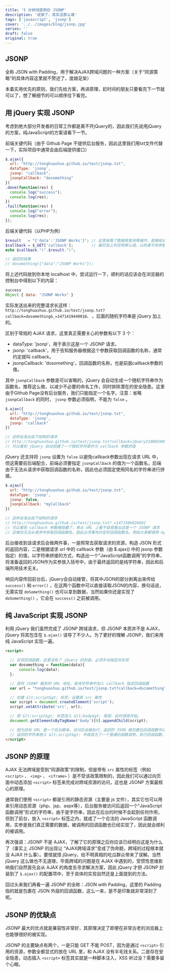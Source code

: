 ```yaml
---
title: '5 分钟彻底明白 JSONP'
description: '说穿了，其实没那么难'
tags: ['javascript', 'jsonp']
cover: '../../images/blog/jsonp.jpg'
series: ''
draft: false
original: true
---
```


## JSONP

全称 JSON with Padding，用于解决AJAX跨域问题的一种方案（关于“同源策略”的具体内容这里就不赘述了，度娘足矣）

本着实用优先的原则，我们先给方案，再讲原理，赶时间的朋友只要看完下一节就可以了，想了解细节的可以顺序往下看完。

## 用 jQuery 实现 JSONP

考虑到绝大部分开发者的日常工作都是离不开jQuery的，因此我们先说用jQuery的方案，纯JavaScript的方案请看下一节。

前端关键代码（由于 Github Page 不提供后台服务，因此这里我们用txt文件代替一下，实际项目中通常会由后端提供接口）

```javascript
$.ajax({
  url: "http://tonghuashuo.github.io/test/jsonp.txt",
  dataType: 'jsonp',
  jsonp: "callback",
  jsonpCallback: "dosomething"
})
.done(function(res) {
  console.log("success");
  console.log(res);
})
.fail(function(res) {
  console.log("error");
  console.log(res);
});
```

后端关键代码（以PHP为例）

```php
$result   = "{'data':'JSONP Works'}"; // 这里省略了数据库查询等操作，直接给出返回值
$callback = $_GET['callback'];        // 最好加上判空和默认值，以防拿不到参数
echo $callback."(".$result.")";

// 返回的结果
// dosomething({"data":"JSONP Works"});
```

将上述代码放到你本地 localhost 中，尝试运行一下，顺利的话应该会在浏览器的控制台中得到以下的内容：

```javascript
success
Object { data: "JSONP Works" }
```

实际发送出来的完整请求长这样： `http://tonghuashuo.github.io/test/jsonp.txt?callback=dosomething&_=1471419449018。` ，后面的随机字符串是 jQuery 加上的。


区别于常规的 AJAX 请求，这里真正需要关心的参数有以下 3 个：
- dataType: 'jsonp'，用于表示这是一个 JSONP 请求。
- jsonp: 'callback'，用于告知服务器根据这个参数获取回调函数的名称，通常约定就叫 callback。
- jsonpCallback: 'dosomething'，回调函数的名称，也是前面callback参数的值。

其中 `jsonpCallback` 参数是可以省略的，jQuery 会自动生成一个随机字符串作为函数名，推荐这么做，以减少不必要的命名工作，同时排除潜在的安全隐患。这里由于Github Page没有后台服务，我们只能指定一个名字。注意：省略 `jsonpCallback` 的同时， `jsonp` 参数必须指明，不能为 `false` 。

```javascript
$.ajax({
  url: "http://tonghuashuo.github.io/test/jsonp.txt",
  dataType: 'jsonp',
  jsonp: "callback"
})

// 这样会发出如下结构的请求
// http://tonghuashuo.github.io/test/jsonp.txt?callback=jQuery31008590081461589807_1471506026601&amp;_=1471506026602
// 可以看到 jQuery 自动创建了一个随机字符串作为 callback 参数的值
```


jQuery 还支持将 `jsonp` 设置为 `false` 以避免callback参数出现在请求 URL 中，但这需要前后端配合，前端必须要指定 `jsonpCallback` 的值为一个函数名，后端由于无法从请求中获取回调函数的名称，因此也必须固定使用同名的字符串进行拼接。

```javascript
$.ajax({
  url: "http://tonghuashuo.github.io/test/jsonp.txt",
  dataType: 'jsonp',
  jsonp: false,
  jsonpCallback: "myCallback"
})

// 这样会发出如下结构的请求
// http://tonghuashuo.github.io/test/jsonp.txt?_=1471506026602
// 可以看到 callback 参数被隐藏了，单从 URL 上看不容易看出这是一个 JSONP 请求
// 后端也无法从请求中获取回调函数名，因此必须事先约定好回调函数名，例如大家都使用 myCallback
```

后台接收到该请求后会做两件事，一是照常去获取请求的资源，构造 JSON 形式的返回内容，二是根据请求 url 中的 callback 参数（由 $.ajax() 中的 jsonp 参数指定）的值，以字符串拼接的方式，构造出一个“JavaScript函数调用”的字符串，将准备返回的JSON作为实参放入括号中，由于最终返回的是纯字符串，因此和后端所用技术无关。

响应内容传回前台后，jQuery会自动接管，将其中JSON的部分剥离出来传给 `success()` 和 `error()` ，在这两个函数中可以直接读取JSON的内容，换句话说，无需实现 `doSomething()` 也可以拿到数据，当然如果你还是实现了 `doSomething()` ，它会在 `success()` 之前被调用。

## 纯 JavaScript 实现 JSONP

利用 jQuery 我们虽然完成了 JSONP 跨域请求，但 JSONP 本质并不是 AJAX，jQuery 将其包含在  `$.ajax()`  误导了不少人。为了更好的理解 JSONP，我们来用纯 JavaScript 实现一遍。

```html
<script>

  // 实现回调函数，这里没有了 jQuery 的封装，必须手动指定并实现
  var dosomething = function(data){
      console.log(data);
  };

  // 提供 JSONP 服务的 URL 地址，查询字符串中加入 callback 指定回调函数
  var url = "tonghuashuo.github.io/test/jsonp.txt?callback=docomething";

  // 创建 &lt;script&gt; 标签，设置其 src 属性
  var script = document.createElement('script');
  script.setAttribute('src', url);

  // 把 &lt;script&gt; 标签加入 &lt;body&gt; 尾部，此时调用开始。
  document.getElementsByTagName('body')[0].appendChild(script);

  // 因为目标 URL 是一个后台脚本，访问后会被执行，返回的 JSON 被包裹在回调函数中以字符串的形式被返回。
  // 返回的字符串放入 &lt;script&gt; 中就成为了一个普通的函数调用，执行回调函数，返回的 JSON 数据作为实参被传给了回调函数。
</script>
```

## JSONP 的原理

AJAX 无法跨域是受到“同源政策”的限制，但是带有 `src` 属性的标签（例如 `<script>` 、 `<img>` 、 `<iframe>` ）是不受该政策限制的，因此我们可以通过向页面中动态添加 `<script>` 标签来完成对跨域资源的访问，这也是 JSONP 方案最核心的原理。

通常我们使用 `<script>` 都是引用的静态资源（主要是 js 文件），其实它也可以用来引用动态资源（php、jsp、aspx等），后台服务被访问后返回一个“JavaScript函数调用”形式的字符串，由于是字符串，因此在后台的时候不会起到任何作用，但到了前台，放入 `<script>` 标签之内，就成了一个合法的 JavaScript 函数调用，实参是我们真正需要的数据，被调用的回调函数也已经实现了，因此就会顺利的被调用。

再次强调：JSONP 不是 AJAX，了解了它的原理之后你应该已经明白这是为什么了（事实上 JSONP 的出现让 “AJAX跨域请求”变成了伪命题，跨域的过程根本就没 AJAX 什么事）。要怪就怪 jQuery，给不明真相的吃瓜群众带来了误解。当然 jQuery 这么做也不无道理，毕竟跨域的问题是在 AJAX 中遇到的，受惯性思维影响我们自然首先会从 AJAX 的角度去寻求解决方案，因此 jQuery 才把 JSONP 封装到了 `$.ajax()` 的配置项中，至于具体的实现自然还是上面提到的方法。

回过头来我们再看一遍 JSONP 的全称：JSON with Padding，这里的 Padding 指的就是包裹在 JSON 外层的回调函数，这么一来，是不是印象就非常深刻了呢。

## JSONP 的优缺点

JSONP 最大的优点就是兼容性非常好，其原理决定了即便在非常古老的浏览器上也能够很好的被实现。

JSONP 的主要缺点有两个，一是只能 GET 不能 POST，因为是通过 `<script>` 引用的资源，参数全都显式的放在 URL 里，和 AJAX 没有半毛钱关系。二是存在安全隐患，动态插入 `<script>` 标签其实就是一种脚本注入，XSS 听过没？需要多留个心眼。
